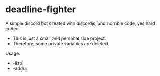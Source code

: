 # deadline-fighter
A simple discord bot created with discordjs, and horrible code, yes hard coded


* This is just a small and personal side project. 
* Therefore, some private variables are deleted.


Usage:
* -list/l
* -add/a <course code> <title> <date: YYYY-MM-DD>
* -remove/r <id>
